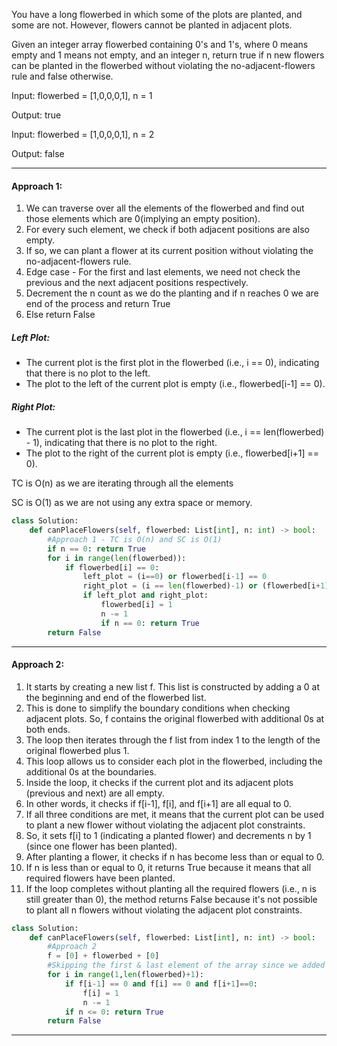 You have a long flowerbed in which some of the plots are planted, and some are not. However, flowers cannot be planted in adjacent plots.

Given an integer array flowerbed containing 0's and 1's, where 0 means empty and 1 means not empty, and an integer n, return true if n new flowers can be planted in the 
flowerbed without violating the no-adjacent-flowers rule and false otherwise.

Input: flowerbed = [1,0,0,0,1], n = 1

Output: true 

Input: flowerbed = [1,0,0,0,1], n = 2

Output: false
_______________________________________________________________________________________________________________________________________

#### Approach 1:

1. We can traverse over all the elements of the flowerbed and find out those elements which are 0(implying an empty position).
2. For every such element, we check if both adjacent positions are also empty.
3. If so, we can plant a flower at its current position without violating the no-adjacent-flowers rule.
4. Edge case - For the first and last elements, we need not check the previous and the next adjacent positions respectively.
5. Decrement the n count as we do the planting and if n reaches 0 we are end of the process and return True
6. Else return False

##### Left Plot:
* The current plot is the first plot in the flowerbed (i.e., i == 0), indicating that there is no plot to the left.
* The plot to the left of the current plot is empty (i.e., flowerbed[i-1] == 0).

##### Right Plot:
* The current plot is the last plot in the flowerbed (i.e., i == len(flowerbed) - 1), indicating that there is no plot to the right.
* The plot to the right of the current plot is empty (i.e., flowerbed[i+1] == 0).
  
TC is O(n) as we are iterating through all the elements

SC is O(1) as we are not using any extra space or memory.

```python
class Solution:
    def canPlaceFlowers(self, flowerbed: List[int], n: int) -> bool:
        #Approach 1 - TC is O(n) and SC is O(1)
        if n == 0: return True
        for i in range(len(flowerbed)):
            if flowerbed[i] == 0:
                left_plot = (i==0) or flowerbed[i-1] == 0
                right_plot = (i == len(flowerbed)-1) or (flowerbed[i+1]==0)
                if left_plot and right_plot:
                    flowerbed[i] = 1
                    n -= 1
                    if n == 0: return True
        return False
```
________________________________________________________________________________________________________________

#### Approach 2:

1. It starts by creating a new list f. This list is constructed by adding a 0 at the beginning and end of the flowerbed list.
2. This is done to simplify the boundary conditions when checking adjacent plots. So, f contains the original flowerbed with additional 0s at both ends.
3. The loop then iterates through the f list from index 1 to the length of the original flowerbed plus 1.
4. This loop allows us to consider each plot in the flowerbed, including the additional 0s at the boundaries.
5. Inside the loop, it checks if the current plot and its adjacent plots (previous and next) are all empty.
6. In other words, it checks if f[i-1], f[i], and f[i+1] are all equal to 0.
7. If all three conditions are met, it means that the current plot can be used to plant a new flower without violating the adjacent plot constraints.
8. So, it sets f[i] to 1 (indicating a planted flower) and decrements n by 1 (since one flower has been planted).
9. After planting a flower, it checks if n has become less than or equal to 0.
10. If n is less than or equal to 0, it returns True because it means that all required flowers have been planted.
11. If the loop completes without planting all the required flowers (i.e., n is still greater than 0), the method returns False because it's not possible to plant all n flowers without violating the adjacent plot constraints.

```python
class Solution:
    def canPlaceFlowers(self, flowerbed: List[int], n: int) -> bool:
        #Approach 2 
        f = [0] + flowerbed + [0]
        #Skipping the first & last element of the array since we added it
        for i in range(1,len(flowerbed)+1):
            if f[i-1] == 0 and f[i] == 0 and f[i+1]==0:
                f[i] = 1
                n -= 1
            if n <= 0: return True
        return False
```

_____________________________________________________________________________________________________________________________________________








 
